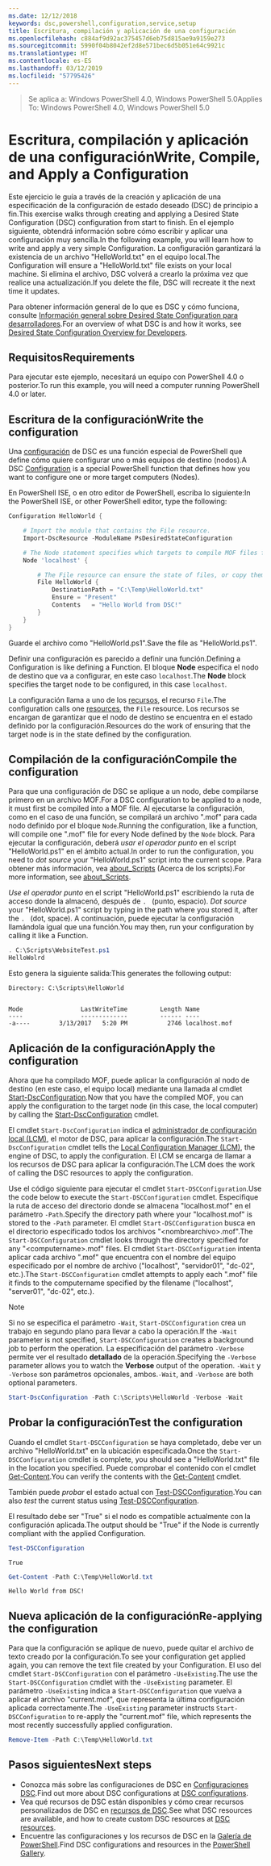 ```yaml
---
ms.date: 12/12/2018
keywords: dsc,powershell,configuration,service,setup
title: Escritura, compilación y aplicación de una configuración
ms.openlocfilehash: c884af9d92ac375457d6eb75d815ae9a9159e273
ms.sourcegitcommit: 5990f04b8042ef2d8e571bec6d5b051e64c9921c
ms.translationtype: HT
ms.contentlocale: es-ES
ms.lasthandoff: 03/12/2019
ms.locfileid: "57795426"
---
```

> <span data-ttu-id="9bf5c-103">Se aplica a: Windows PowerShell 4.0, Windows PowerShell 5.0</span><span class="sxs-lookup"><span data-stu-id="9bf5c-103">Applies To: Windows PowerShell 4.0, Windows PowerShell 5.0</span></span>

# <a name="write-compile-and-apply-a-configuration"></a><span data-ttu-id="9bf5c-104">Escritura, compilación y aplicación de una configuración</span><span class="sxs-lookup"><span data-stu-id="9bf5c-104">Write, Compile, and Apply a Configuration</span></span>

<span data-ttu-id="9bf5c-105">Este ejercicio le guía a través de la creación y aplicación de una especificación de la configuración de estado deseado (DSC) de principio a fin.</span><span class="sxs-lookup"><span data-stu-id="9bf5c-105">This exercise walks through creating and applying a Desired State Configuration (DSC) configuration from start to finish.</span></span>
<span data-ttu-id="9bf5c-106">En el ejemplo siguiente, obtendrá información sobre cómo escribir y aplicar una configuración muy sencilla.</span><span class="sxs-lookup"><span data-stu-id="9bf5c-106">In the following example, you will learn how to write and apply a very simple Configuration.</span></span> <span data-ttu-id="9bf5c-107">La configuración garantizará la existencia de un archivo "HelloWorld.txt" en el equipo local.</span><span class="sxs-lookup"><span data-stu-id="9bf5c-107">The Configuration will ensure a "HelloWorld.txt" file exists on your local machine.</span></span> <span data-ttu-id="9bf5c-108">Si elimina el archivo, DSC volverá a crearlo la próxima vez que realice una actualización.</span><span class="sxs-lookup"><span data-stu-id="9bf5c-108">If you delete the file, DSC will recreate it the next time it updates.</span></span>

<span data-ttu-id="9bf5c-109">Para obtener información general de lo que es DSC y cómo funciona, consulte [Información general sobre Desired State Configuration para desarrolladores](../overview/overview.md).</span><span class="sxs-lookup"><span data-stu-id="9bf5c-109">For an overview of what DSC is and how it works, see [Desired State Configuration Overview for Developers](../overview/overview.md).</span></span>

## <a name="requirements"></a><span data-ttu-id="9bf5c-110">Requisitos</span><span class="sxs-lookup"><span data-stu-id="9bf5c-110">Requirements</span></span>

<span data-ttu-id="9bf5c-111">Para ejecutar este ejemplo, necesitará un equipo con PowerShell 4.0 o posterior.</span><span class="sxs-lookup"><span data-stu-id="9bf5c-111">To run this example, you will need a computer running PowerShell 4.0 or later.</span></span>

## <a name="write-the-configuration"></a><span data-ttu-id="9bf5c-112">Escritura de la configuración</span><span class="sxs-lookup"><span data-stu-id="9bf5c-112">Write the configuration</span></span>

<span data-ttu-id="9bf5c-113">Una [configuración](configurations.md) de DSC es una función especial de PowerShell que define cómo quiere configurar uno o más equipos de destino (nodos).</span><span class="sxs-lookup"><span data-stu-id="9bf5c-113">A DSC [Configuration](configurations.md) is a special PowerShell function that defines how you want to configure one or more target computers (Nodes).</span></span>

<span data-ttu-id="9bf5c-114">En PowerShell ISE, o en otro editor de PowerShell, escriba lo siguiente:</span><span class="sxs-lookup"><span data-stu-id="9bf5c-114">In the PowerShell ISE, or other PowerShell editor, type the following:</span></span>

```powershell
Configuration HelloWorld {

    # Import the module that contains the File resource.
    Import-DscResource -ModuleName PsDesiredStateConfiguration

    # The Node statement specifies which targets to compile MOF files for, when this configuration is executed.
    Node 'localhost' {

        # The File resource can ensure the state of files, or copy them from a source to a destination with persistent updates.
        File HelloWorld {
            DestinationPath = "C:\Temp\HelloWorld.txt"
            Ensure = "Present"
            Contents   = "Hello World from DSC!"
        }
    }
}
```

<span data-ttu-id="9bf5c-115">Guarde el archivo como "HelloWorld.ps1".</span><span class="sxs-lookup"><span data-stu-id="9bf5c-115">Save the file as "HelloWorld.ps1".</span></span>

<span data-ttu-id="9bf5c-116">Definir una configuración es parecido a definir una función.</span><span class="sxs-lookup"><span data-stu-id="9bf5c-116">Defining a Configuration is like defining a Function.</span></span> <span data-ttu-id="9bf5c-117">El bloque **Node** especifica el nodo de destino que va a configurar, en este caso `localhost`.</span><span class="sxs-lookup"><span data-stu-id="9bf5c-117">The **Node** block specifies the target node to be configured, in this case `localhost`.</span></span>

<span data-ttu-id="9bf5c-118">La configuración llama a uno de los [recursos](../resources/resources.md), el recurso `File`.</span><span class="sxs-lookup"><span data-stu-id="9bf5c-118">The configuration calls one [resources](../resources/resources.md), the `File` resource.</span></span> <span data-ttu-id="9bf5c-119">Los recursos se encargan de garantizar que el nodo de destino se encuentra en el estado definido por la configuración.</span><span class="sxs-lookup"><span data-stu-id="9bf5c-119">Resources do the work of ensuring that the target node is in the state defined by the configuration.</span></span>

## <a name="compile-the-configuration"></a><span data-ttu-id="9bf5c-120">Compilación de la configuración</span><span class="sxs-lookup"><span data-stu-id="9bf5c-120">Compile the configuration</span></span>

<span data-ttu-id="9bf5c-121">Para que una configuración de DSC se aplique a un nodo, debe compilarse primero en un archivo MOF.</span><span class="sxs-lookup"><span data-stu-id="9bf5c-121">For a DSC configuration to be applied to a node, it must first be compiled into a MOF file.</span></span>
<span data-ttu-id="9bf5c-122">Al ejecutarse la configuración, como en el caso de una función, se compilará un archivo ".mof" para cada nodo definido por el bloque `Node`.</span><span class="sxs-lookup"><span data-stu-id="9bf5c-122">Running the configuration, like a function, will compile one ".mof" file for every Node defined by the `Node` block.</span></span>
<span data-ttu-id="9bf5c-123">Para ejecutar la configuración, deberá *usar el operador punto* en el script "HelloWorld.ps1" en el ámbito actual.</span><span class="sxs-lookup"><span data-stu-id="9bf5c-123">In order to run the configuration, you need to *dot source* your "HelloWorld.ps1" script into the current scope.</span></span>
<span data-ttu-id="9bf5c-124">Para obtener más información, vea [about_Scripts](/powershell/module/microsoft.powershell.core/about/about_scripts?view=powershell-6#script-scope-and-dot-sourcing) (Acerca de los scripts).</span><span class="sxs-lookup"><span data-stu-id="9bf5c-124">For more information, see [about_Scripts](/powershell/module/microsoft.powershell.core/about/about_scripts?view=powershell-6#script-scope-and-dot-sourcing).</span></span>

<span data-ttu-id="9bf5c-125"><!-- markdownlint-disable MD038 -->
*Use el operador punto* en el script "HelloWorld.ps1" escribiendo la ruta de acceso donde la almacenó, después de `. ` (punto, espacio).</span><span class="sxs-lookup"><span data-stu-id="9bf5c-125"><!-- markdownlint-disable MD038 -->
*Dot source* your "HelloWorld.ps1" script by typing in the path where you stored it, after the `. ` (dot, space).</span></span> <span data-ttu-id="9bf5c-126">A continuación, puede ejecutar la configuración llamándola igual que una función.</span><span class="sxs-lookup"><span data-stu-id="9bf5c-126">You may then, run your configuration by calling it like a Function.</span></span>
<!-- markdownlint-enable MD038 -->

```powershell
. C:\Scripts\WebsiteTest.ps1
HelloWolrd
```

<span data-ttu-id="9bf5c-127">Esto genera la siguiente salida:</span><span class="sxs-lookup"><span data-stu-id="9bf5c-127">This generates the following output:</span></span>

```output
Directory: C:\Scripts\HelloWorld


Mode                LastWriteTime         Length Name
----                -------------         ------ ----
-a----        3/13/2017   5:20 PM           2746 localhost.mof
```

## <a name="apply-the-configuration"></a><span data-ttu-id="9bf5c-128">Aplicación de la configuración</span><span class="sxs-lookup"><span data-stu-id="9bf5c-128">Apply the configuration</span></span>

<span data-ttu-id="9bf5c-129">Ahora que ha compilado MOF, puede aplicar la configuración al nodo de destino (en este caso, el equipo local) mediante una llamada al cmdlet [Start-DscConfiguration](/powershell/module/psdesiredstateconfiguration/start-dscconfiguration).</span><span class="sxs-lookup"><span data-stu-id="9bf5c-129">Now that you have the compiled MOF, you can apply the configuration to the target node (in this case, the local computer) by calling the [Start-DscConfiguration](/powershell/module/psdesiredstateconfiguration/start-dscconfiguration) cmdlet.</span></span>

<span data-ttu-id="9bf5c-130">El cmdlet `Start-DscConfiguration` indica el [administrador de configuración local (LCM)](../managing-nodes/metaConfig.md), el motor de DSC, para aplicar la configuración.</span><span class="sxs-lookup"><span data-stu-id="9bf5c-130">The `Start-DscConfiguration` cmdlet tells the [Local Configuration Manager (LCM)](../managing-nodes/metaConfig.md), the engine of DSC, to apply the configuration.</span></span>
<span data-ttu-id="9bf5c-131">El LCM se encarga de llamar a los recursos de DSC para aplicar la configuración.</span><span class="sxs-lookup"><span data-stu-id="9bf5c-131">The LCM does the work of calling the DSC resources to apply the configuration.</span></span>

<span data-ttu-id="9bf5c-132">Use el código siguiente para ejecutar el cmdlet `Start-DSCConfiguration`.</span><span class="sxs-lookup"><span data-stu-id="9bf5c-132">Use the code below to execute the `Start-DSCConfiguration` cmdlet.</span></span> <span data-ttu-id="9bf5c-133">Especifique la ruta de acceso del directorio donde se almacena "localhost.mof" en el parámetro `-Path`.</span><span class="sxs-lookup"><span data-stu-id="9bf5c-133">Specify the directory path where your "localhost.mof" is stored to the `-Path` parameter.</span></span> <span data-ttu-id="9bf5c-134">El cmdlet `Start-DSCConfiguration` busca en el directorio especificado todos los archivos "\<nombrearchivo\>.mof".</span><span class="sxs-lookup"><span data-stu-id="9bf5c-134">The `Start-DSCConfiguration` cmdlet looks through the directory specified for any "\<computername\>.mof" files.</span></span> <span data-ttu-id="9bf5c-135">El cmdlet `Start-DSCConfiguration` intenta aplicar cada archivo ".mof" que encuentra con el nombre del equipo especificado por el nombre de archivo ("localhost", "servidor01", "dc-02", etc.).</span><span class="sxs-lookup"><span data-stu-id="9bf5c-135">The `Start-DSCConfiguration` cmdlet attempts to apply each ".mof" file it finds to the computername specified by the filename ("localhost", "server01", "dc-02", etc.).</span></span>

> [!NOTE]
> <span data-ttu-id="9bf5c-136">Si no se especifica el parámetro `-Wait`, `Start-DSCConfiguration` crea un trabajo en segundo plano para llevar a cabo la operación.</span><span class="sxs-lookup"><span data-stu-id="9bf5c-136">If the `-Wait` parameter is not specified, `Start-DSCConfiguration` creates a background job to perform the operation.</span></span> <span data-ttu-id="9bf5c-137">La especificación del parámetro `-Verbose` permite ver el resultado **detallado** de la operación.</span><span class="sxs-lookup"><span data-stu-id="9bf5c-137">Specifying the `-Verbose` parameter allows you to watch the **Verbose** output of the operation.</span></span> <span data-ttu-id="9bf5c-138">`-Wait` y `-Verbose` son parámetros opcionales, ambos.</span><span class="sxs-lookup"><span data-stu-id="9bf5c-138">`-Wait`, and `-Verbose` are both optional parameters.</span></span>

```powershell
Start-DscConfiguration -Path C:\Scripts\HelloWorld -Verbose -Wait
```

## <a name="test-the-configuration"></a><span data-ttu-id="9bf5c-139">Probar la configuración</span><span class="sxs-lookup"><span data-stu-id="9bf5c-139">Test the configuration</span></span>

<span data-ttu-id="9bf5c-140">Cuando el cmdlet `Start-DSCConfiguration` se haya completado, debe ver un archivo "HelloWorld.txt" en la ubicación especificada.</span><span class="sxs-lookup"><span data-stu-id="9bf5c-140">Once the `Start-DSCConfiguration` cmdlet is complete, you should see a "HelloWorld.txt" file in the location you specified.</span></span> <span data-ttu-id="9bf5c-141">Puede comprobar el contenido con el cmdlet [Get-Content](/powershell/module/microsoft.powershell.management/get-content).</span><span class="sxs-lookup"><span data-stu-id="9bf5c-141">You can verify the contents with the [Get-Content](/powershell/module/microsoft.powershell.management/get-content) cmdlet.</span></span>

<span data-ttu-id="9bf5c-142">También puede *probar* el estado actual con [Test-DSCConfiguration](/powershell/module/psdesiredstateconfiguration/Test-DSCConfiguration).</span><span class="sxs-lookup"><span data-stu-id="9bf5c-142">You can also *test* the current status using [Test-DSCConfiguration](/powershell/module/psdesiredstateconfiguration/Test-DSCConfiguration).</span></span>

<span data-ttu-id="9bf5c-143">El resultado debe ser "True" si el nodo es compatible actualmente con la configuración aplicada.</span><span class="sxs-lookup"><span data-stu-id="9bf5c-143">The output should be "True" if the Node is currently compliant with the applied Configuration.</span></span>

```powershell
Test-DSCConfiguration
```

```output
True
```

```powershell
Get-Content -Path C:\Temp\HelloWorld.txt
```

```output
Hello World from DSC!
```

## <a name="re-applying-the-configuration"></a><span data-ttu-id="9bf5c-144">Nueva aplicación de la configuración</span><span class="sxs-lookup"><span data-stu-id="9bf5c-144">Re-applying the configuration</span></span>

<span data-ttu-id="9bf5c-145">Para que la configuración se aplique de nuevo, puede quitar el archivo de texto creado por la configuración.</span><span class="sxs-lookup"><span data-stu-id="9bf5c-145">To see your configuration get applied again, you can remove the text file created by your Configuration.</span></span> <span data-ttu-id="9bf5c-146">El uso del cmdlet `Start-DSCConfiguration` con el parámetro `-UseExisting`.</span><span class="sxs-lookup"><span data-stu-id="9bf5c-146">The use the `Start-DSCConfiguration` cmdlet with the `-UseExisting` parameter.</span></span> <span data-ttu-id="9bf5c-147">El parámetro `-UseExisting` indica a `Start-DSCConfiguration` que vuelva a aplicar el archivo "current.mof", que representa la última configuración aplicada correctamente.</span><span class="sxs-lookup"><span data-stu-id="9bf5c-147">The `-UseExisting` parameter instructs `Start-DSCConfiguration` to re-apply the "current.mof" file, which represents the most recently successfully applied configuration.</span></span>

```powershell
Remove-Item -Path C:\Temp\HelloWorld.txt
```

## <a name="next-steps"></a><span data-ttu-id="9bf5c-148">Pasos siguientes</span><span class="sxs-lookup"><span data-stu-id="9bf5c-148">Next steps</span></span>

- <span data-ttu-id="9bf5c-149">Conozca más sobre las configuraciones de DSC en [Configuraciones DSC](configurations.md).</span><span class="sxs-lookup"><span data-stu-id="9bf5c-149">Find out more about DSC configurations at [DSC configurations](configurations.md).</span></span>
- <span data-ttu-id="9bf5c-150">Vea qué recursos de DSC están disponibles y cómo crear recursos personalizados de DSC en [recursos de DSC](../resources/resources.md).</span><span class="sxs-lookup"><span data-stu-id="9bf5c-150">See what DSC resources are available, and how to create custom DSC resources at [DSC resources](../resources/resources.md).</span></span>
- <span data-ttu-id="9bf5c-151">Encuentre las configuraciones y los recursos de DSC en la [Galería de PowerShell](https://www.powershellgallery.com/).</span><span class="sxs-lookup"><span data-stu-id="9bf5c-151">Find DSC configurations and resources in the [PowerShell Gallery](https://www.powershellgallery.com/).</span></span>
